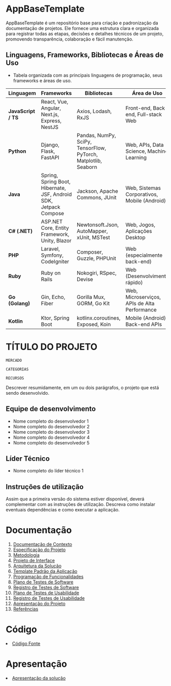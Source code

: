 # AppBaseTemplate

AppBaseTemplate é um repositório base para criação e padronização da documentação de projetos. Ele fornece uma estrutura clara e organizada para registrar todas as etapas, decisões e detalhes técnicos de um projeto, promovendo transparência, colaboração e fácil manutenção.

## Linguagens, Frameworks, Bibliotecas e Áreas de Uso
- Tabela organizada com as principais linguagens de programação, seus frameworks e áreas de uso.

| **Linguagem**       | **Frameworks**                                                                 | **Bibliotecas**                                                    | **Área de Uso**                                       |
|---------------------|----------------------------------------------------------------------------------|---------------------------------------------------------------------|--------------------------------------------------------|
| **JavaScript / TS** | React, Vue, Angular, Next.js, Express, NestJS                                  | Axios, Lodash, RxJS                                                 | Front-end, Back-end, Full-stack Web                    |
| **Python**          | Django, Flask, FastAPI                                                          | Pandas, NumPy, SciPy, TensorFlow, PyTorch, Matplotlib, Seaborn     | Web, APIs, Data Science, Machine Learning              |
| **Java**            | Spring, Spring Boot, Hibernate, JSF, Android SDK, Jetpack Compose              | Jackson, Apache Commons, JUnit                                     | Web, Sistemas Corporativos, Mobile (Android)          |
| **C# (.NET)**       | ASP.NET Core, Entity Framework, Unity, Blazor                                  | Newtonsoft.Json, AutoMapper, xUnit, MSTest                         | Web, Jogos, Aplicações Desktop                         |
| **PHP**             | Laravel, Symfony, CodeIgniter                                                  | Composer, Guzzle, PHPUnit                                           | Web (especialmente back-end)                           |
| **Ruby**            | Ruby on Rails                                                                  | Nokogiri, RSpec, Devise                                             | Web (Desenvolvimento rápido)                           |
| **Go (Golang)**     | Gin, Echo, Fiber                                                               | Gorilla Mux, GORM, Go Kit                                           | Web, Microserviços, APIs de Alta Performance           |
| **Kotlin**          | Ktor, Spring Boot                                                              | kotlinx.coroutines, Exposed, Koin                                  | Mobile (Android), Back-end APIs                        |

# TÍTULO DO PROJETO

`MERCADO`

`CATEGORIAS`

`RECURSOS`

Descrever resumidamente, em um ou dois parágrafos, o projeto que está sendo desenvolvido.

## Equipe de desenvolvimento

- Nome completo do desenvolvedor 1
- Nome completo do desenvolvedor 2
- Nome completo do desenvolvedor 3
- Nome completo do desenvolvedor 4
- Nome completo do desenvolvedor 5

## Líder Técnico

- Nome completo do líder técnico 1

## Instruções de utilização

Assim que a primeira versão do sistema estiver disponível, deverá complementar com as instruções de utilização. Descreva como instalar eventuais dependências e como executar a aplicação.

# Documentação

<ol>
<li><a href="Docs/01-Documentação de Contexto.md"> Documentação de Contexto</a></li>
<li><a href="Docs/02-Especificação do Projeto.md"> Especificação do Projeto</a></li>
<li><a href="Docs/03-Metodologia.md"> Metodologia</a></li>
<li><a href="Docs/04-Projeto de Interface.md"> Projeto de Interface</a></li>
<li><a href="Docs/05-Arquitetura da Solução.md"> Arquitetura da Solução</a></li>
<li><a href="Docs/06-Template Padrão da Aplicação.md"> Template Padrão da Aplicação</a></li>
<li><a href="Docs/07-Programação de Funcionalidades.md"> Programação de Funcionalidades</a></li>
<li><a href="Docs/08-Plano de Testes de Software.md"> Plano de Testes de Software</a></li>
<li><a href="Docs/09-Registro de Testes de Software.md"> Registro de Testes de Software</a></li>
<li><a href="Docs/10-Plano de Testes de Usabilidade.md"> Plano de Testes de Usabilidade</a></li>
<li><a href="Docs/11-Registro de Testes de Usabilidade.md"> Registro de Testes de Usabilidade</a></li>
<li><a href="Docs/12-Apresentação do Projeto.md"> Apresentação do Projeto</a></li>
<li><a href="Docs/13-Referências.md"> Referências</a></li>
</ol>

# Código

<li><a href="Src/README.md"> Código Fonte</a></li>

# Apresentação

<li><a href="Apresentação/README.md"> Apresentação da solução</a></li>
